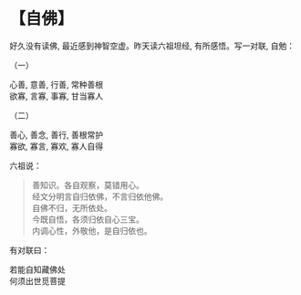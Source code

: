 # 【自佛】

好久没有读佛, 最近感到神智空虚。昨天读六祖坦经, 有所感悟。写一对联, 自勉：

（一）

心善, 意善, 行善, 常种善根  
欲寡, 言寡, 事寡, 甘当寡人

（二）

善心, 善念, 善行, 善根常护  
寡欲, 寡言, 寡欢, 寡人自得


六祖说：

> 善知识。各自观察，莫错用心。  
> 经文分明言自归依佛，不言归依他佛。  
> 自佛不归，无所依处。  
> 今既自悟，各须归依自心三宝。  
> 内调心性，外敬他，是自归依也。

有对联曰：

若能自知藏佛处  
何须出世觅菩提